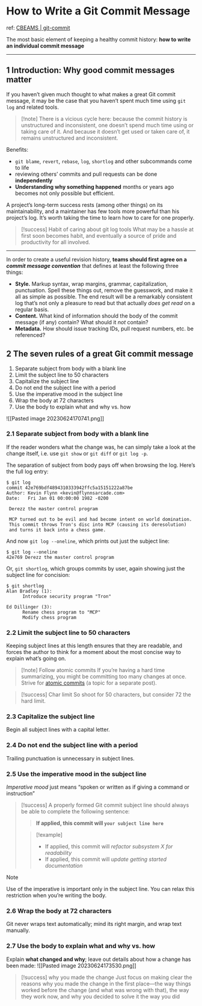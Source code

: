 # How to Write a Git Commit Message
ref: [CBEAMS | git-commit](https://cbea.ms/git-commit/)

The most basic element of keeping a healthy commit history: **how to write an individual commit message**

---
## 1 Introduction: Why good commit messages matter
If you haven’t given much thought to what makes a great Git commit message, it may be the case that you haven’t spent much time using `git log` and related tools.

>[!note] There is a vicious cycle here:
> because the commit history is unstructured and inconsistent, one doesn’t spend much time using or taking care of it. And because it doesn’t get used or taken care of, it remains unstructured and inconsistent.

Benefits:
- `git blame`, `revert`, `rebase`, `log`, `shortlog` and other subcommands come to life
- reviewing others’ commits and pull requests can be done **independently**
- **Understanding why something happened** months or years ago becomes not only possible but efficient.

A project’s long-term success rests (among other things) on its maintainability, and a maintainer has few tools more powerful than his project’s log. It’s worth taking the time to learn how to care for one properly. 

>[!success] Habit of caring about git log tools
>What may be a hassle at first soon becomes habit, and eventually a source of pride and productivity for all involved.

---
In order to create a useful revision history, **teams should first agree on a *commit message convention*** that defines at least the following three things:

- **Style.** Markup syntax, wrap margins, grammar, capitalization, punctuation. Spell these things out, remove the guesswork, and make it all as simple as possible. The end result will be a remarkably consistent log that’s not only a pleasure to read but that actually _does get read_ on a regular basis.
- **Content.** What kind of information should the body of the commit message (if any) contain? What should it _not_ contain?
- **Metadata.** How should issue tracking IDs, pull request numbers, etc. be referenced?

## 2 The seven rules of a great Git commit message
1. Separate subject from body with a blank line
2. Limit the subject line to 50 characters
3. Capitalize the subject line
4. Do not end the subject line with a period
5. Use the imperative mood in the subject line
6. Wrap the body at 72 characters
7. Use the body to explain what and why vs. how

![[Pasted image 20230624170741.png]]

### 2.1 Separate subject from body with a blank line
If the reader wonders what the change was, he can simply take a look at the change itself, i.e. use `git show` or `git diff` or `git log -p`.

The separation of subject from body pays off when browsing the log. Here’s the full log entry:
```shell
$ git log
commit 42e769bdf4894310333942ffc5a15151222a87be
Author: Kevin Flynn <kevin@flynnsarcade.com>
Date:   Fri Jan 01 00:00:00 1982 -0200

 Derezz the master control program

 MCP turned out to be evil and had become intent on world domination.
 This commit throws Tron's disc into MCP (causing its deresolution)
 and turns it back into a chess game.
```

And now `git log --oneline`, which prints out just the subject line:
```shell
$ git log --oneline
42e769 Derezz the master control program
```

Or, `git shortlog`, which groups commits by user, again showing just the subject line for concision:
```shell
$ git shortlog
Alan Bradley (1):
      Introduce security program "Tron"

Ed Dillinger (3):
      Rename chess program to "MCP"
      Modify chess program
```

### 2.2 Limit the subject line to 50 characters
Keeping subject lines at this length ensures that they are readable, and forces the author to think for a moment about the most concise way to explain what’s going on.

>[!note] Follow atomic commits
>If you’re having a hard time summarizing, you might be committing too many changes at once. Strive for [atomic commits](https://www.freshconsulting.com/atomic-commits/) (a topic for a separate post).

>[!success] Char limit
>So shoot for 50 characters, but consider 72 the hard limit.

### 2.3 Capitalize the subject line
Begin all subject lines with a capital letter.

### 2.4 Do not end the subject line with a period
Trailing punctuation is unnecessary in subject lines.

### 2.5 Use the imperative mood in the subject line
_Imperative mood_ just means “spoken or written as if giving a command or instruction”

>[!success]
>A properly formed Git commit subject line should always be able to complete the following sentence:
>
> > **If applied, this commit will `your subject line here`**
> 
> >[!example]
> >- If applied, this commit will _refactor subsystem X for readability_
> >- If applied, this commit will _update getting started documentation_

>[!note] 
>Use of the imperative is important only in the subject line. You can relax this restriction when you’re writing the body.

### 2.6 Wrap the body at 72 characters
Git never wraps text automatically; mind its right margin, and wrap text manually.

### 2.7 Use the body to explain what and why vs. how
Explain **what changed and why**; leave out details about how a change has been made:
![[Pasted image 20230624173530.png]]

>[!success] why you made the change
>Just focus on making clear the reasons why you made the change in the first place—the way things worked before the change (and what was wrong with that), the way they work now, and why you decided to solve it the way you did


